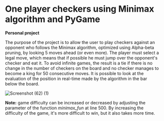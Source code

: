 # One player checkers using Minimax algorithm and PyGame
**Personal project**

The purpose of the project is to allow the user to play checkers against an opponent who follows the Minimax algorithm, optimized using Alpha-beta pruning, by looking 5 moves ahead (or even more). The player must select a legal move, which means that if possible he must jump over the opponent's checker and eat it. To avoid infinite games, the result is a tie if there is no change in the number of checkers on the board and no checker manages to become a king for 50 consecutive moves. It is possible to look at the evaluation of the position in real-time made by the algorithm in the bar below the board.

![Screenshot (62) (1)](https://user-images.githubusercontent.com/63108350/157331088-dfe81551-2739-4abd-b27a-6ad117f4ea8f.png)


**Note:** game difficulty can be increased or decreased by adjusting the parameter of the function *minimax_fun* at line 500. By increasing the difficulty of the game, it's more difficult to win, but it also takes more time.


